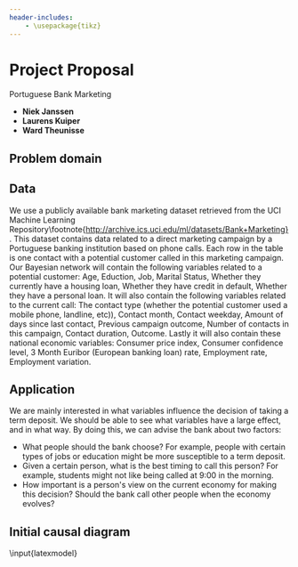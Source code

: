```yaml
---
header-includes:
    - \usepackage{tikz}
---
```


# Project Proposal
Portuguese Bank Marketing

  - **Niek Janssen**
  - **Laurens Kuiper**
  - **Ward Theunisse**

## Problem domain


## Data
We use a publicly available bank marketing dataset retrieved from the UCI Machine Learning Repository\footnote{http://archive.ics.uci.edu/ml/datasets/Bank+Marketing}. This dataset contains data related to a direct marketing campaign by a Portuguese banking institution based on phone calls. Each row in the table is one contact with a potential customer called in this marketing campaign. Our Bayesian network will contain the following variables related to a potential customer: Age, Eduction, Job, Marital Status, Whether they currently have a housing loan, Whether they have credit in default, Whether they have a personal loan.
It will also contain the following variables related to the current call: The contact type (whether the potential customer used a mobile phone, landline, etc)), Contact month, Contact weekday, Amount of days since last contact, Previous campaign outcome, Number of contacts in this campaign, Contact duration, Outcome.
Lastly it will also contain these national economic variables:
Consumer price index, Consumer confidence level, 3 Month Euribor (European banking loan) rate, Employment rate, Employment variation.

## Application
We are mainly interested in what variables influence the decision of taking a
term deposit. We should be able to see what variables have a large effect, and
in what way. By doing this, we can advise the bank about two factors: 

  - What people should the bank choose? For example, people with certain types
      of jobs or education might be more susceptible to a term deposit. 
  - Given a certain person, what is the best timing to call this person? For
      example, students might not like being called at 9:00 in the morning. 
  - How important is a person's view on the current economy for making this
    decision? Should the bank call other people when the economy evolves?

## Initial causal diagram

\input{latexmodel}
